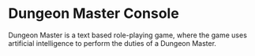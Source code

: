 # Dungeon Master Console

Dungeon Master is a text based role-playing game, where the game uses artificial intelligence to perform the duties of a Dungeon Master.
